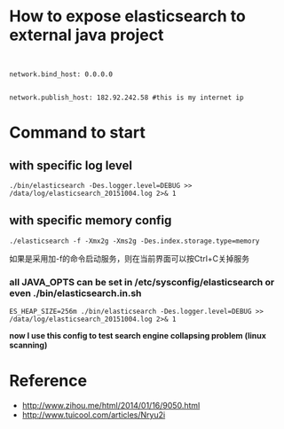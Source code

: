 # How to expose elasticsearch to external java project

```
```
<div>
<code>
network.bind_host: 0.0.0.0

network.publish_host: 182.92.242.58 #this is my internet ip
</code>
</div>

# Command to start 

## with specific log level

```
./bin/elasticsearch -Des.logger.level=DEBUG >> /data/log/elasticsearch_20151004.log 2>& 1
```

## with specific memory config

```
./elasticsearch -f -Xmx2g -Xms2g -Des.index.storage.type=memory
```

如果是采用加-f的命令启动服务，则在当前界面可以按Ctrl+C关掉服务

### all JAVA_OPTS can be set in /etc/sysconfig/elasticsearch or even ./bin/elasticsearch.in.sh

```
ES_HEAP_SIZE=256m ./bin/elasticsearch -Des.logger.level=DEBUG >> /data/log/elasticsearch_20151004.log 2>& 1
```

<b>now I use this config to test search engine collapsing problem (linux scanning)</b>

# Reference

 - http://www.zihou.me/html/2014/01/16/9050.html
 - http://www.tuicool.com/articles/Nryu2i
